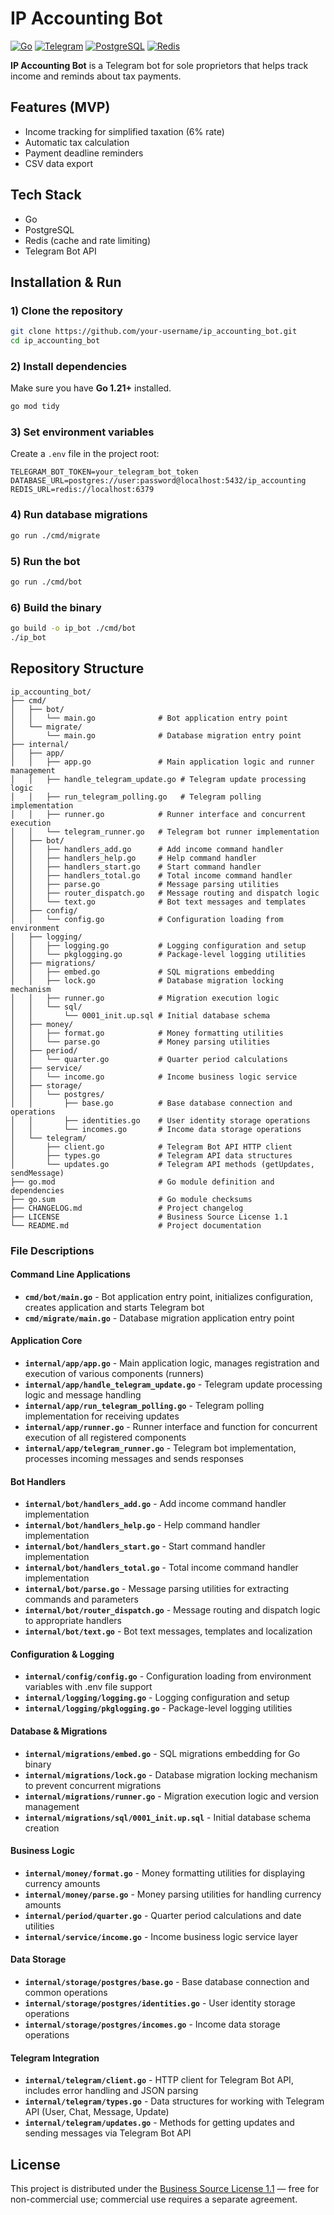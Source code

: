 # IP Accounting Bot

[![Go](https://img.shields.io/badge/Go-1.24+-00ADD8?style=for-the-badge&logo=go&logoColor=white)](https://golang.org/)
[![Telegram](https://img.shields.io/badge/Telegram-2CA5E0?style=for-the-badge&logo=telegram&logoColor=white)](https://telegram.org/)
[![PostgreSQL](https://img.shields.io/badge/PostgreSQL-316192?style=for-the-badge&logo=postgresql&logoColor=white)](https://www.postgresql.org/)
[![Redis](https://img.shields.io/badge/Redis-DC382D?style=for-the-badge&logo=redis&logoColor=white)](https://redis.io/)

**IP Accounting Bot** is a Telegram bot for sole proprietors that helps track income and reminds about tax payments.

## Features (MVP)
- Income tracking for simplified taxation (6% rate)
- Automatic tax calculation
- Payment deadline reminders
- CSV data export

## Tech Stack
- Go
- PostgreSQL
- Redis (cache and rate limiting)
- Telegram Bot API

## Installation & Run

### 1) Clone the repository
```bash
git clone https://github.com/your-username/ip_accounting_bot.git
cd ip_accounting_bot
```

### 2) Install dependencies
Make sure you have **Go 1.21+** installed.
```bash
go mod tidy
```

### 3) Set environment variables
Create a `.env` file in the project root:
```env
TELEGRAM_BOT_TOKEN=your_telegram_bot_token
DATABASE_URL=postgres://user:password@localhost:5432/ip_accounting
REDIS_URL=redis://localhost:6379
```

### 4) Run database migrations
```bash
go run ./cmd/migrate
```

### 5) Run the bot
```bash
go run ./cmd/bot
```

### 6) Build the binary
```bash
go build -o ip_bot ./cmd/bot
./ip_bot
```

## Repository Structure

```
ip_accounting_bot/
├── cmd/
│   ├── bot/
│   │   └── main.go              # Bot application entry point
│   └── migrate/
│       └── main.go              # Database migration entry point
├── internal/
│   ├── app/
│   │   ├── app.go               # Main application logic and runner management
│   │   ├── handle_telegram_update.go # Telegram update processing logic
│   │   ├── run_telegram_polling.go   # Telegram polling implementation
│   │   ├── runner.go            # Runner interface and concurrent execution
│   │   └── telegram_runner.go   # Telegram bot runner implementation
│   ├── bot/
│   │   ├── handlers_add.go      # Add income command handler
│   │   ├── handlers_help.go     # Help command handler
│   │   ├── handlers_start.go    # Start command handler
│   │   ├── handlers_total.go    # Total income command handler
│   │   ├── parse.go             # Message parsing utilities
│   │   ├── router_dispatch.go   # Message routing and dispatch logic
│   │   └── text.go              # Bot text messages and templates
│   ├── config/
│   │   └── config.go            # Configuration loading from environment
│   ├── logging/
│   │   ├── logging.go           # Logging configuration and setup
│   │   └── pkglogging.go        # Package-level logging utilities
│   ├── migrations/
│   │   ├── embed.go             # SQL migrations embedding
│   │   ├── lock.go              # Database migration locking mechanism
│   │   ├── runner.go            # Migration execution logic
│   │   └── sql/
│   │       └── 0001_init.up.sql # Initial database schema
│   ├── money/
│   │   ├── format.go            # Money formatting utilities
│   │   └── parse.go             # Money parsing utilities
│   ├── period/
│   │   └── quarter.go           # Quarter period calculations
│   ├── service/
│   │   └── income.go            # Income business logic service
│   ├── storage/
│   │   └── postgres/
│   │       ├── base.go          # Base database connection and operations
│   │       ├── identities.go    # User identity storage operations
│   │       └── incomes.go       # Income data storage operations
│   └── telegram/
│       ├── client.go            # Telegram Bot API HTTP client
│       ├── types.go             # Telegram API data structures
│       └── updates.go           # Telegram API methods (getUpdates, sendMessage)
├── go.mod                       # Go module definition and dependencies
├── go.sum                       # Go module checksums
├── CHANGELOG.md                 # Project changelog
├── LICENSE                      # Business Source License 1.1
└── README.md                    # Project documentation
```

### File Descriptions

#### Command Line Applications
- **`cmd/bot/main.go`** - Bot application entry point, initializes configuration, creates application and starts Telegram bot
- **`cmd/migrate/main.go`** - Database migration application entry point

#### Application Core
- **`internal/app/app.go`** - Main application logic, manages registration and execution of various components (runners)
- **`internal/app/handle_telegram_update.go`** - Telegram update processing logic and message handling
- **`internal/app/run_telegram_polling.go`** - Telegram polling implementation for receiving updates
- **`internal/app/runner.go`** - Runner interface and function for concurrent execution of all registered components
- **`internal/app/telegram_runner.go`** - Telegram bot implementation, processes incoming messages and sends responses

#### Bot Handlers
- **`internal/bot/handlers_add.go`** - Add income command handler implementation
- **`internal/bot/handlers_help.go`** - Help command handler implementation
- **`internal/bot/handlers_start.go`** - Start command handler implementation
- **`internal/bot/handlers_total.go`** - Total income command handler implementation
- **`internal/bot/parse.go`** - Message parsing utilities for extracting commands and parameters
- **`internal/bot/router_dispatch.go`** - Message routing and dispatch logic to appropriate handlers
- **`internal/bot/text.go`** - Bot text messages, templates and localization

#### Configuration & Logging
- **`internal/config/config.go`** - Configuration loading from environment variables with .env file support
- **`internal/logging/logging.go`** - Logging configuration and setup
- **`internal/logging/pkglogging.go`** - Package-level logging utilities

#### Database & Migrations
- **`internal/migrations/embed.go`** - SQL migrations embedding for Go binary
- **`internal/migrations/lock.go`** - Database migration locking mechanism to prevent concurrent migrations
- **`internal/migrations/runner.go`** - Migration execution logic and version management
- **`internal/migrations/sql/0001_init.up.sql`** - Initial database schema creation

#### Business Logic
- **`internal/money/format.go`** - Money formatting utilities for displaying currency amounts
- **`internal/money/parse.go`** - Money parsing utilities for handling currency amounts
- **`internal/period/quarter.go`** - Quarter period calculations and date utilities
- **`internal/service/income.go`** - Income business logic service layer

#### Data Storage
- **`internal/storage/postgres/base.go`** - Base database connection and common operations
- **`internal/storage/postgres/identities.go`** - User identity storage operations
- **`internal/storage/postgres/incomes.go`** - Income data storage operations

#### Telegram Integration
- **`internal/telegram/client.go`** - HTTP client for Telegram Bot API, includes error handling and JSON parsing
- **`internal/telegram/types.go`** - Data structures for working with Telegram API (User, Chat, Message, Update)
- **`internal/telegram/updates.go`** - Methods for getting updates and sending messages via Telegram Bot API

## License
This project is distributed under the [Business Source License 1.1](LICENSE) — free for non-commercial use; commercial use requires a separate agreement.

